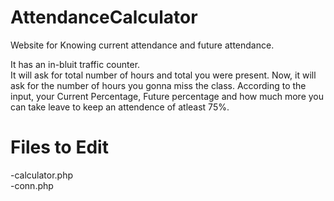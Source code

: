 # AttendanceCalculator
Website for Knowing current attendance and future attendance.

It has an in-bluit traffic counter.<br>
It will ask for total number of hours and total you were present.
Now, it will ask for the number of hours you gonna miss the class.
According to the input, your Current Percentage, Future percentage and how much more you can take leave to keep an attendence of atleast 75%.

# Files to Edit
-calculator.php <br>
-conn.php
